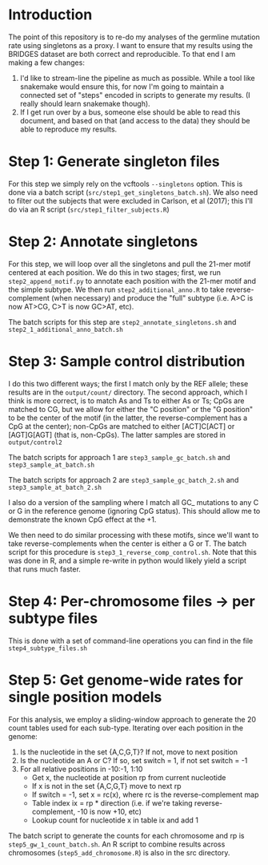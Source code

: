 # Introduction

The point of this repository is to re-do my analyses of the germline mutation rate using singletons as a proxy. I want to ensure that my results using the BRIDGES dataset are both correct and reproducible. To that end I am making a few changes:

1. I'd like to stream-line the pipeline as much as possible. While a tool like snakemake would ensure this, for now I'm going to maintain a connected set of "steps" encoded in scripts to generate my results. (I really should learn snakemake though).
2. If I get run over by a bus, someone else should be able to read this document, and based on that (and access to the data) they should be able to reproduce my results.

# Step 1: Generate singleton files

For this step we simply rely on the vcftools `--singletons` option. This is done via a batch script (`src/step1_get_singletons_batch.sh`). We also need to filter out the subjects that were excluded in Carlson, et al (2017); this I'll do via an R script (`src/step1_filter_subjects.R`) 

# Step 2: Annotate singletons

For this step, we will loop over all the singletons and pull the 21-mer motif centered at each position. We do this in two stages; first, we run `step2_append_motif.py` to annotate each position with the 21-mer motif and the simple subtype. We then run `step2_additional_anno.R` to take reverse-complement (when necessary) and produce the "full" subtype (i.e. A>C is now AT>CG, C>T is now GC>AT, etc).

The batch scripts for this step are `step2_annotate_singletons.sh` and `step2_1_additional_anno_batch.sh`

# Step 3: Sample control distribution

I do this two different ways; the first I match only by the REF allele; these results are in the `output/count/` directory. The second approach, which I think is more correct, is to match As and Ts to either As or Ts; CpGs are matched to CG, but we allow for either the "C position" or the "G position" to be the center of the motif (in the latter, the reverse-complement has a CpG at the center); non-CpGs are matched to either \[ACT\]C\[ACT\] or \[AGT\]G\[AGT\] (that is, non-CpGs). The latter samples are stored in `output/control2`

The batch scripts for approach 1 are `step3_sample_gc_batch.sh` and `step3_sample_at_batch.sh`

The batch scripts for approach 2 are `step3_sample_gc_batch_2.sh` and `step3_sample_at_batch_2.sh`

I also do a version of the sampling where I match all GC_ mutations to any C or G in the reference genome (ignoring CpG status). This should allow me to demonstrate the known CpG effect at the +1.

We then need to do similar processing with these motifs, since we'll want to take reverse-complements when the center is either a G or T. The batch script for this procedure is `step3_1_reverse_comp_control.sh`. Note that this was done in R, and a simple re-write in python would likely yield a script that runs much faster.

# Step 4: Per-chromosome files -> per subtype files

This is done with a set of command-line operations you can find in the file `step4_subtype_files.sh`

# Step 5: Get genome-wide rates for single position models

For this analysis, we employ a sliding-window approach to generate the 20 count tables used for each sub-type. Iterating over each position in the genome:

1. Is the nucleotide in the set \{A,C,G,T\}? If not, move to next position
2. Is the nucleotide an A or C? If so, set switch = 1, if not set switch = -1
3. For all relative positions in -10:-1, 1:10
    * Get x, the nucleotide at position rp from current nucleotide
    * If x is not in the set \{A,C,G,T\} move to next rp
    * If switch = -1, set x = rc(x), where rc is the reverse-complement map
    * Table index ix = rp * direction (i.e. if we're taking reverse-complement, -10 is now +10, etc)
    * Lookup count for nucleotide x in table ix and add 1
    
The batch script to generate the counts for each chromosome and rp is `step5_gw_1_count_batch.sh`. An R script to combine results across chromosomes (`step5_add_chromosome.R`) is also in the src directory.
